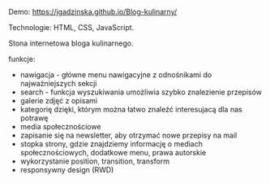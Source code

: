 Demo: https://jgadzinska.github.io/Blog-kulinarny/

Technologie: HTML, CSS, JavaScript.

Stona internetowa bloga kulinarnego.

funkcje:
- nawigacja - główne menu nawigacyjne z odnośnikami do najważniejszych sekcji
- search - funkcja wyszukiwania umożliwia szybko znalezienie przepisów
- galerie zdjęć z opisami
- kategorię dzięki, którym można łatwo znaleźć interesujacą dla nas potrawę
- media społecznościowe
- zapisanie się na newsletter, aby otrzymać nowe przepisy na mail
- stopka strony, gdzie znajdziemy informację o mediach społecznościowych, dodatkowe menu, prawa autorskie
- wykorzystanie position, transition, transform
- responsywny design (RWD)
